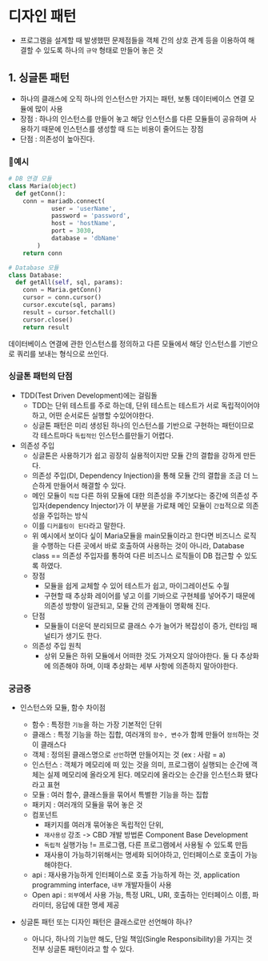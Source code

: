 # 디자인 패턴
- 프로그램을 설계할 때 발생했떤 문제점들을 객체 간의 상호 관계 등을 이용하여 해결할 수 있도록 하나의 `규약` 형태로 만들어 놓은 것

## 1. 싱글톤 패턴
- 하나의 클래스에 오직 하나의 인스턴스만 가지는 패턴, 보통 데이터베이스 연결 모듈에 많이 사용
- 장점 : 하나의 인스턴스를 만들어 놓고 해당 인스턴스를 다른 모듈들이 공유하며 사용하기 때문에 인스턴스를 생성할 때 드는 비용이 줄어드는 장점
- 단점 : 의존성이 높아진다.

### 💚예시
``` python
# DB 연결 모듈 
class Maria(object)
  def getConn():
    conn = mariadb.connect(
            user = 'userName',
            password = 'password',
            host = 'hostName',
            port = 3030,
            database = 'dbName'
        )
    return conn

# Database 모듈 
class Database:
  def getAll(self, sql, params):
    conn = Maria.getConn()
    cursor = conn.cursor()
    cursor.excute(sql, params)
    result = cursor.fetchall()
    cursor.close()
    return result
```
  데이터베이스 연결에 관한 인스턴스를 정의하고 다른 모듈에서 해당 인스턴스를 기반으로 쿼리를 보내는 형식으로 쓰인다.

### 싱글톤 패턴의 단점
- TDD(Test Driven Development)에는 걸림돌
  - TDD는 단위 테스트를 주로 하는데, 단위 테스트는 테스트가 서로 독립적이어야 하고, 어떤 순서로든 실행할 수있어야한다.
  - 싱글톤 패턴은 미리 생성된 하나의 인스턴스를 기반으로 구현하는 패턴이므로 각 테스트마다 `독립적인` 인스턴스를만들기 어렵다.
- 의존성 주입
  - 싱글톤은 사용하기가 쉽고 굉장히 실용적이지만 모듈 간의 결합을 강하게 만든다.
  - 의존성 주입(DI, Dependency Injection)을 통해 모듈 간의 결합을 조금 더 느슨하게 만들어서 해결할 수 있다.
  - 메인 모듈이 `직접` 다른 하위 모듈에 대한 의존성을 주기보다는 중간에 의존성 주입자(dependency Injector)가 이 부분을 가로채 메인 모듈이 `간접`적으로 의존성을 주입하는 방식
  - 이를 `디커플링이 된다`라고 말한다.
  - 위 예시에서 보이다 싶이 Maria모듈을 main모듈이라고 한다면 비즈니스 로직을 수행하는 다른 곳에서 바로 호출하여 사용하는 것이 아니라, Database class == 의존성 주입자를 통하여
    다른 비즈니스 로직들이 DB 접근할 수 있도록 하였다.
  - 장점 
    - 모듈을 쉽게 교체할 수 있어 테스트가 쉽고, 마이그레이션도 수월
    - 구현할 때 추상화 레이어를 넣고 이를 기바으로 구현체를 넣어주기 때문에 의존성 방향이 일관되고, 모듈 간의 관계들이 명확해 진다.
  - 단점
    - 모듈들이 더운덕 분리되므로 클래스 수가 늘어가 복잡성이 증가, 런타임 패널티가 생기도 한다.
  - 의존성 주입 원칙
    - 상위 모듈은 하위 모듈에서 어떠한 것도 가져오지 않아야한다. 둘 다 추상화에 의존해야 하며, 이때 추상화는 세부 사항에 의존하지 말아야한다.
   
### 궁금증 
- 인스턴스와 모듈, 함수 차이점
  - 함수 : 특정한 `기능`을 하는 가장 기본적인 단위
  - 클래스 : 특정 기능을 하는 집합, 여러개의 `함수, 변수`가 함께 만들어 `정의`하는 것이 클래스다
  - 객체 : 정의된 클래스명으로 `선언`하면 만들어지는 것 (ex : 사람 = a)
  - 인스턴스 : 객체가 메모리에 떠 있는 것을 의미, 프로그램이 실행되는 순간에 객체는 실제 메모리에 올라오게 된다. 메모리에 올라오는 순간을 인스턴스화 됐다라고 표현
  - 모듈 : 여러 함수, 클래스들을 묶어서 특별한 기능을 하는 집합
  - 패키지 : 여러개의 모듈을 묶어 놓은 것
  - 컴포넌트
    - 패키지를 여러개 묶어놓은 독립적인 단위,
    - `재사용성` 강조 -> CBD 개발 방법론 Component Base Development 
    - `독립적` 실행가능 != 프로그램, 다른 프로그램에서 사용될 수 있도록 만듬
    - 재사용이 가능하기위해서는 명세화 되어야하고, 인터페이스로 호출이 가능해야한다.
  - api : 재사용가능하게 인터페이스로 호출 가능하게 하는 것, application programming interface, `내부` 개발자들이 사용
  - Open api : `외부`에서 사용 가능, 특정 URL, URI, 호출하는 인터페이스 이름, 파라미터, 응답에 대한 명세 제공
 
    
- 싱글톤 패턴 또는 디자인 패턴은 클래스로만 선언해야 하나?
  - 아니다, 하나의 기능만 해도, 단일 책임(Single Responsibility)을 가지는 것 전부 싱글톤 패턴이라고 할 수 있다. 
  
    
    
    
  
  
